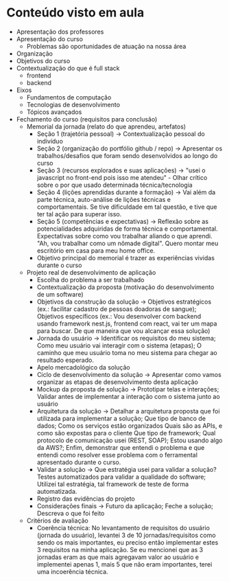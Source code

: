 # Conteúdo visto em aula
* Apresentação dos professores
* Apresentação do curso
  * Problemas são oportunidades de atuação na nossa área
* Organização
* Objetivos do curso
* Contextualização do que é full stack
  * frontend
  * backend
* Eixos
  * Fundamentos de computação
  * Tecnologias de desenvolvimento
  * Tópicos avançados
* Fechamento do curso (requisitos para conclusão)
  * Memorial da jornada (relato do que aprendeu, artefatos)
    * Seção 1 (trajetória pessoal) -> Contextualização pessoal do indivíduo
    * Seção 2 (organização do portfólio github / repo) -> Apresentar os trabalhos/desafios que foram sendo desenvolvidos ao longo do curso
    * Seção 3 (recursos explorados e suas aplicações) -> "usei o javascript no front-end pois isso me atendeu" - Olhar crítico sobre o por que usado determinada técnica/tecnologia
    * Seção 4 (lições aprendidas durante a formação) -> Vai além da parte técnica, auto-análise de lições técnicas e comportamentais. Se tive dificuldade em tal questão, e tive que ter tal ação para superar isso.
    * Seção 5 (competências e expectativas) -> Reflexão sobre as potencialidades adquiridas de forma técnica e comportamental.
Expectativas sobre como vou trabalhar aliando o que aprendi. "Ah, vou trabalhar como um nômade digital". Quero montar meu escritório em casa para meu home office.
    * Objetivo principal do memorial é trazer as experiências vividas durante o curso
  * Projeto real de desenvolvimento de aplicação
    * Escolha do problema a ser trabalhado
    * Contextualização da proposta (motivação do desenvolvimento de um software)
    * Objetivos da construção da solução -> Objetivos estratégicos (ex.: facilitar cadastro de pessoas doadoras de sangue); Objetivos específicos (ex.: Vou desenvolver com backend usando framework nest.js, frontend com react, vai ter um mapa para buscar. De que maneira que vou alcançar essa solução)
    * Jornada do usuário -> Identificar os requisitos do meu sistema; Como meu usuário vai interagir com o sistema (etapas); O caminho que meu usuário toma no meu sistema para chegar ao resultado esperado.
    * Apelo mercadológico da solução
    * Ciclo de desenvolvimento da solução -> Apresentar como vamos organizar as etapas de desenvolvimento desta aplicação
    * Mockup da proposta de solução -> Prototipar telas e interações; Validar antes de implementar a interação com o sistema junto ao usuário
    * Arquitetura da solução -> Detalhar a arquitetura proposta que foi utilizada para implementar a solução; Que tipo de banco de dados; Como os serviços estão organizados
Quais são as APIs, e como são expostas para o cliente
Que tipo de framework; Qual protocolo de comunicação usei (REST, SOAP); Estou usando algo da AWS?; Enfim, demonstrar que entendi o problema e que entendi como resolver esse problema com o ferramental apresentado durante o curso.
    * Validar a solução -> Que estratégia usei para validar a solução? Testes automatizados para validar a qualidade do software; Utilizei tal estratégia, tal framework de teste de forma automatizada.
    * Registro das evidências do projeto
    * Considerações finais -> Futuro da aplicação; Feche a solução; Descreva o que foi feito
  * Critérios de avaliação
    * Coerência técnica: No levantamento de requisitos do usuário (jornada do usuário), levantei 3 de 10 jornadas/requisitos como sendo os mais importantes, eu preciso então implementar estes 3 requisitos na minha aplicação. Se eu mencionei que as 3 jornadas eram as que mais agregavam valor ao usuário e implementei apenas 1, mais 5 que não eram importantes, terei uma incoerência técnica.
				

